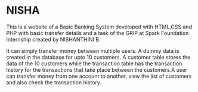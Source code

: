 # NISHA
This is a website of a Basic Banking System developed with HTML,CSS and PHP with basic transfer details and a task of the GRIP at Spark Foundation Internship created by NISHANTHINI B.

It can simply transfer money between multiple users. A dummy data is created in the database for upto 10 customers. A customer table stores the data of the 10 customers while the transaction table has the transaction history for the transactions that take place between the customers.A user can transfer money from one account to another, view the list of customers and also check the transaction history.

